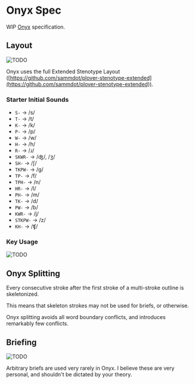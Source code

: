 # Onyx Spec

WIP [Onyx](../onyx.md) specification.

## Layout
![TODO](https://img.shields.io/badge/TODO-orange?style=flat)

Onyx uses the full Extended Stenotype Layout ([https://github.com/sammdot/plover-stenotype-extended](https://github.com/sammdot/plover-stenotype-extended)).

### Starter Initial Sounds

- `S-` -> /s/
- `T-` -> /t/
- `K-` -> /k/
- `P-` -> /p/
- `W-` -> /w/
- `H-` -> /h/
- `R-` -> /ɹ/
- `SKWR-` -> /ʤ/, /ʒ/
- `SH-` -> /ʃ/
- `TKPW-` -> /ɡ/
- `TP-` -> /f/
- `TPH-` -> /n/
- `HR-` -> /l/
- `PH-` -> /m/
- `TK-` -> /d/
- `PW-` -> /b/
- `KWR-` -> /j/
- `STKPW-` -> /z/
- `KH-` -> /ʧ/

### Key Usage
![TODO](https://img.shields.io/badge/TODO-orange?style=flat)

## Onyx Splitting

Every consecutive stroke after the first stroke of a multi-stroke outline is skeletonized.

This means that skeleton strokes may not be used for briefs, or otherwise.

Onyx splitting avoids all word boundary conflicts, and introduces remarkably few conflicts.

## Briefing
![TODO](https://img.shields.io/badge/TODO-orange?style=flat)

Arbitrary briefs are used very rarely in Onyx. I believe these are very personal, and shouldn't be dictated by your theory.
